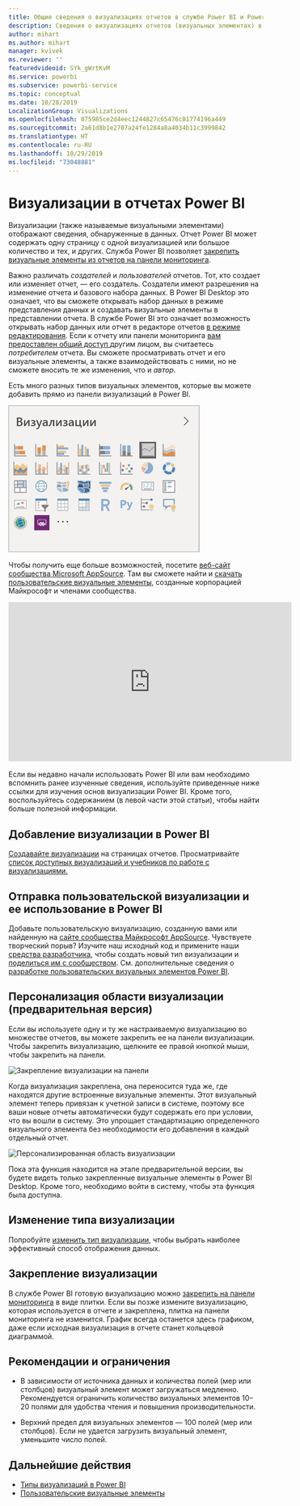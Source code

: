 ```yaml
---
title: Общие сведения о визуализациях отчетов в службе Power BI и Power BI Desktop
description: Сведения о визуализациях отчетов (визуальных элементах) в Microsoft Power BI.
author: mihart
ms.author: mihart
manager: kvivek
ms.reviewer: ''
featuredvideoid: SYk_gWrtKvM
ms.service: powerbi
ms.subservice: powerbi-service
ms.topic: conceptual
ms.date: 10/28/2019
LocalizationGroup: Visualizations
ms.openlocfilehash: 075985ce2d4eec1244827c65476c81774196a449
ms.sourcegitcommit: 2a61d8b1e2707a24fe1284a8a4034b11c3999842
ms.translationtype: HT
ms.contentlocale: ru-RU
ms.lasthandoff: 10/29/2019
ms.locfileid: "73048881"
---
```

# <a name="visualizations-in-power-bi-reports"></a>Визуализации в отчетах Power BI

Визуализации (также называемые визуальными элементами) отображают сведения, обнаруженные в данных. Отчет Power BI может содержать одну страницу с одной визуализацией или большое количество и тех, и других. Служба Power BI позволяет [закрепить визуальные элементы из отчетов на панели мониторинга](../service-dashboard-pin-tile-from-report.md).

Важно различать *создателей* и *пользователей* отчетов.  Тот, кто создает или изменяет отчет, — его создатель.  Создатели имеют разрешения на изменение отчета и базового набора данных. В Power BI Desktop это означает, что вы сможете открывать набор данных в режиме представления данных и создавать визуальные элементы в представлении отчета. В службе Power BI это означает возможность открывать набор данных или отчет в редакторе отчетов [в режиме редактирования](../consumer/end-user-reading-view.md). Если к отчету или панели мониторинга [вам предоставлен общий доступ ](../consumer/end-user-shared-with-me.md)другим лицом, вы считаетесь *потребителем* отчета. Вы сможете просматривать отчет и его визуальные элементы, а также взаимодействовать с ними, но не сможете вносить те же изменения, что и *автор*.

Есть много разных типов визуальных элементов, которые вы можете добавить прямо из панели визуализаций в Power BI.

![панель со значками для каждого типа визуализации](media/power-bi-report-visualizations/power-bi-icons.png)

Чтобы получить еще больше возможностей, посетите [веб-сайт сообщества Microsoft AppSource](https://appsource.microsoft.com). Там вы сможете найти и [скачать](https://appsource.microsoft.com/marketplace/apps?page=1&product=power-bi-visuals) [пользовательские визуальные элементы](../developer/visuals/custom-visual-develop-tutorial.md), созданные корпорацией Майкрософт и членами сообщества.

<iframe width="560" height="315" src="https://www.youtube.com/embed/SYk_gWrtKvM?list=PL1N57mwBHtN0JFoKSR0n-tBkUJHeMP2cP" frameborder="0" allowfullscreen></iframe>


Если вы недавно начали использовать Power BI или вам необходимо вспомнить ранее изученные сведения, используйте приведенные ниже ссылки для изучения основ визуализации Power BI.  Кроме того, воспользуйтесь содержанием (в левой части этой статьи), чтобы найти больше полезной информации.

## <a name="add-a-visualization-in-power-bi"></a>Добавление визуализации в Power BI

[Создавайте визуализации](power-bi-report-add-visualizations-i.md) на страницах отчетов. Просматривайте [список доступных визуализаций и учебников по работе с визуализациями.](power-bi-visualization-types-for-reports-and-q-and-a.md) 

## <a name="upload-a-custom-visualization-and-use-it-in-power-bi"></a>Отправка пользовательской визуализации и ее использование в Power BI

Добавьте пользовательскую визуализацию, созданную вами или найденную на [сайте сообщества Майкрософт AppSource](https://appsource.microsoft.com/marketplace/apps?product=power-bi-visuals). Чувствуете творческий порыв? Изучите наш исходный код и примените наши [средства разработчика](../developer/visuals/custom-visual-develop-tutorial.md), чтобы создать новый тип визуализации и [поделиться им с сообществом](../developer/office-store.md). См. дополнительные сведения о [разработке пользовательских визуальных элементов Power BI](../developer/visuals/custom-visual-develop-tutorial.md).

## <a name="personalize-your-visualization-pane-preview"></a>Персонализация области визуализации (предварительная версия)

Если вы используете одну и ту же настраиваемую визуализацию во множестве отчетов, вы можете закрепить ее на панели визуализации. Чтобы закрепить визуализацию, щелкните ее правой кнопкой мыши, чтобы закрепить на панели.

![Закрепление визуализации на панели](media/power-bi-report-visualizations/power-bi-pin-custom-visual-option.png)

Когда визуализация закреплена, она переносится туда же, где находятся другие встроенные визуальные элементы. Этот визуальный элемент теперь привязан к учетной записи в системе, поэтому все ваши новые отчеты автоматически будут содержать его при условии, что вы вошли в систему. Это упрощает стандартизацию определенного визуального элемента без необходимости его добавления в каждый отдельный отчет.

![Персонализированная область визуализации](media/power-bi-report-visualizations/power-bi-personalized-visualization-pane.png)

Пока эта функция находится на этапе предварительной версии, вы будете видеть только закрепленные визуальные элементы в Power BI Desktop. Кроме того, необходимо войти в систему, чтобы эта функция была доступна.

## <a name="change-the-visualization-type"></a>Изменение типа визуализации

Попробуйте [изменить тип визуализации](power-bi-report-change-visualization-type.md), чтобы выбрать наиболее эффективный способ отображения данных.

## <a name="pin-the-visualization"></a>Закрепление визуализации

В службе Power BI готовую визуализацию можно [закрепить на панели мониторинга](../service-dashboard-pin-tile-from-report.md) в виде плитки. Если вы позже измените визуализацию, которая используется в отчете и закреплена, плитка на панели мониторинга не изменится. График всегда останется здесь графиком, даже если исходная визуализация в отчете станет кольцевой диаграммой.

## <a name="limitations-and-considerations"></a>Рекомендации и ограничения
- В зависимости от источника данных и количества полей (мер или столбцов) визуальный элемент может загружаться медленно.  Рекомендуется ограничить количество визуальных элементов 10–20 полями для удобства чтения и повышения производительности. 

- Верхний предел для визуальных элементов — 100 полей (мер или столбцов). Если не удается загрузить визуальный элемент, уменьшите число полей.   

## <a name="next-steps"></a>Дальнейшие действия

* [Типы визуализаций в Power BI](power-bi-visualization-types-for-reports-and-q-and-a.md)
* [Пользовательские визуальные элементы](../power-bi-custom-visuals.md)
